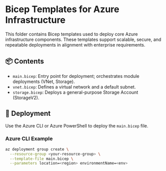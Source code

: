 # Bicep Templates for Azure Infrastructure

This folder contains Bicep templates used to deploy core Azure infrastructure components. These templates support scalable, secure, and repeatable deployments in alignment with enterprise requirements.

## 📦 Contents

- `main.bicep`: Entry point for deployment; orchestrates module deployments (VNet, Storage).
- `vnet.bicep`: Defines a virtual network and a default subnet.
- `storage.bicep`: Deploys a general-purpose Storage Account (StorageV2).

## 🚀 Deployment

Use the Azure CLI or Azure PowerShell to deploy the `main.bicep` file.

### Azure CLI Example

```bash
az deployment group create \
  --resource-group <your-resource-group> \
  --template-file main.bicep \
  --parameters location=<region> environmentName=<env>
